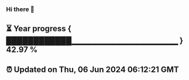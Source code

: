 ### Hi there 👋
⏳ Year progress { ████████████▁▁▁▁▁▁▁▁▁▁▁▁▁▁▁▁▁▁ } 42.97 %
---
⏰ Updated on Thu, 06 Jun 2024 06:12:21 GMT
---
